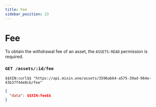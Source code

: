 ```yaml
---
title: Fee
sidebar_position: 23
---
```


# Fee

To obtain the withdrawal fee of an asset, the `ASSETS:READ` permission is required.

### `GET /assets/:id/fee` 

```
$$XIN:curl$$ "https://api.mixin.one/assets/3596ab64-a575-39ad-964e-43b37f44e8cb/fee"
```

```json
{  
  "data": $$XIN:fee$$
}
```
